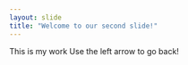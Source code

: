```yaml
---
layout: slide
title: "Welcome to our second slide!"
---
```

This is my work
Use the left arrow to go back!
